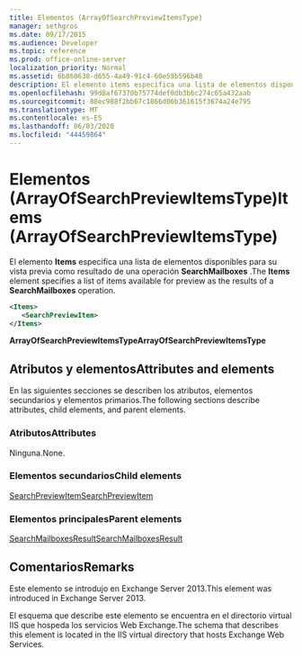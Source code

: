 ```yaml
---
title: Elementos (ArrayOfSearchPreviewItemsType)
manager: sethgros
ms.date: 09/17/2015
ms.audience: Developer
ms.topic: reference
ms.prod: office-online-server
localization_priority: Normal
ms.assetid: 6b860638-d655-4a49-91c4-60e59b596b48
description: El elemento items especifica una lista de elementos disponibles para su vista previa como resultado de una operación SearchMailboxes.
ms.openlocfilehash: 99d8af67370b75774def0db3b6c274c65a432aab
ms.sourcegitcommit: 88ec988f2bb67c1866d06b361615f3674a24e795
ms.translationtype: MT
ms.contentlocale: es-ES
ms.lasthandoff: 06/03/2020
ms.locfileid: "44459864"
---
```

# <a name="items-arrayofsearchpreviewitemstype"></a><span data-ttu-id="4975c-103">Elementos (ArrayOfSearchPreviewItemsType)</span><span class="sxs-lookup"><span data-stu-id="4975c-103">Items (ArrayOfSearchPreviewItemsType)</span></span>

<span data-ttu-id="4975c-104">El elemento **Items** especifica una lista de elementos disponibles para su vista previa como resultado de una operación **SearchMailboxes** .</span><span class="sxs-lookup"><span data-stu-id="4975c-104">The **Items** element specifies a list of items available for preview as the results of a **SearchMailboxes** operation.</span></span> 
  
```XML
<Items>
   <SearchPreviewItem>
</Items>
```

 <span data-ttu-id="4975c-105">**ArrayOfSearchPreviewItemsType**</span><span class="sxs-lookup"><span data-stu-id="4975c-105">**ArrayOfSearchPreviewItemsType**</span></span>
## <a name="attributes-and-elements"></a><span data-ttu-id="4975c-106">Atributos y elementos</span><span class="sxs-lookup"><span data-stu-id="4975c-106">Attributes and elements</span></span>

<span data-ttu-id="4975c-107">En las siguientes secciones se describen los atributos, elementos secundarios y elementos primarios.</span><span class="sxs-lookup"><span data-stu-id="4975c-107">The following sections describe attributes, child elements, and parent elements.</span></span>
  
### <a name="attributes"></a><span data-ttu-id="4975c-108">Atributos</span><span class="sxs-lookup"><span data-stu-id="4975c-108">Attributes</span></span>

<span data-ttu-id="4975c-109">Ninguna.</span><span class="sxs-lookup"><span data-stu-id="4975c-109">None.</span></span>
  
### <a name="child-elements"></a><span data-ttu-id="4975c-110">Elementos secundarios</span><span class="sxs-lookup"><span data-stu-id="4975c-110">Child elements</span></span>

[<span data-ttu-id="4975c-111">SearchPreviewItem</span><span class="sxs-lookup"><span data-stu-id="4975c-111">SearchPreviewItem</span></span>](searchpreviewitem.md)
  
### <a name="parent-elements"></a><span data-ttu-id="4975c-112">Elementos principales</span><span class="sxs-lookup"><span data-stu-id="4975c-112">Parent elements</span></span>

[<span data-ttu-id="4975c-113">SearchMailboxesResult</span><span class="sxs-lookup"><span data-stu-id="4975c-113">SearchMailboxesResult</span></span>](searchmailboxesresult.md)
  
## <a name="remarks"></a><span data-ttu-id="4975c-114">Comentarios</span><span class="sxs-lookup"><span data-stu-id="4975c-114">Remarks</span></span>

<span data-ttu-id="4975c-115">Este elemento se introdujo en Exchange Server 2013.</span><span class="sxs-lookup"><span data-stu-id="4975c-115">This element was introduced in Exchange Server 2013.</span></span>
  
<span data-ttu-id="4975c-116">El esquema que describe este elemento se encuentra en el directorio virtual IIS que hospeda los servicios Web Exchange.</span><span class="sxs-lookup"><span data-stu-id="4975c-116">The schema that describes this element is located in the IIS virtual directory that hosts Exchange Web Services.</span></span>
  

